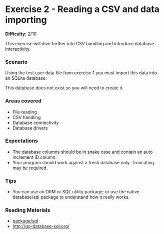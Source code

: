 # Exercise 2 - Reading a CSV and data importing

**Difficulty:** 2/10

This exercise will dive further into CSV handling and introduce database interactivity.

### Scenario

Using the test user data file from exercise 1 you must import this data into an SQLite database.

This database does not exist so you will need to create it.

### Areas covered

- File reading
- CSV handling
- Database connectivity
- Database drivers

### Expectations

- The database columns should be in snake case and contain an auto increment ID column.
- Your program should work against a fresh database only. Truncating may be required.

### Tips

- You can use an ORM or SQL utility package; or use the native database/sql package to understand how it really works.

### Reading Materials

- [package/sql](https://golang.org/pkg/database/sql/)
- http://go-database-sql.org/
